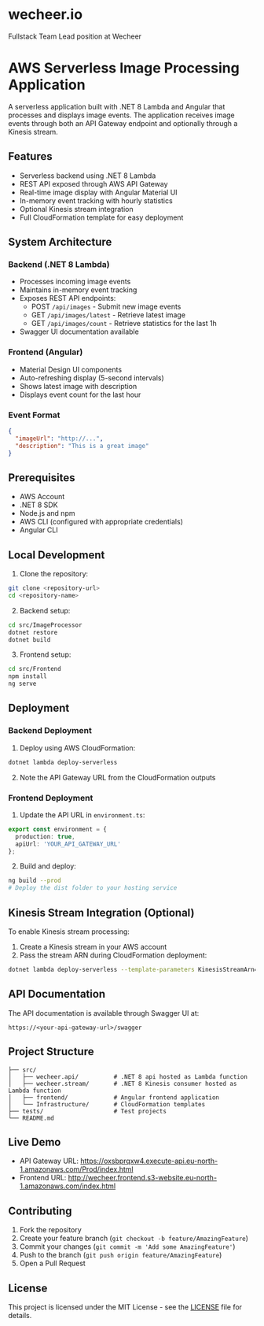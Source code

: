 # wecheer.io
Fullstack Team Lead position at Wecheer
# AWS Serverless Image Processing Application

A serverless application built with .NET 8 Lambda and Angular that processes and displays image events. The application receives image events through both an API Gateway endpoint and optionally through a Kinesis stream.

## Features

- Serverless backend using .NET 8 Lambda
- REST API exposed through AWS API Gateway
- Real-time image display with Angular Material UI
- In-memory event tracking with hourly statistics
- Optional Kinesis stream integration
- Full CloudFormation template for easy deployment

## System Architecture

### Backend (.NET 8 Lambda)
- Processes incoming image events
- Maintains in-memory event tracking
- Exposes REST API endpoints:
  - POST `/api/images` - Submit new image events
  - GET `/api/images/latest` - Retrieve latest image
  - GET `/api/images/count` - Retrieve statistics for the last 1h
- Swagger UI documentation available

### Frontend (Angular)
- Material Design UI components
- Auto-refreshing display (5-second intervals)
- Shows latest image with description
- Displays event count for the last hour

### Event Format
```json
{
  "imageUrl": "http://...",
  "description": "This is a great image"
}
```

## Prerequisites

- AWS Account
- .NET 8 SDK
- Node.js and npm
- AWS CLI (configured with appropriate credentials)
- Angular CLI

## Local Development

1. Clone the repository:
```bash
git clone <repository-url>
cd <repository-name>
```

2. Backend setup:
```bash
cd src/ImageProcessor
dotnet restore
dotnet build
```

3. Frontend setup:
```bash
cd src/Frontend
npm install
ng serve
```

## Deployment

### Backend Deployment

1. Deploy using AWS CloudFormation:
```bash
dotnet lambda deploy-serverless
```

2. Note the API Gateway URL from the CloudFormation outputs

### Frontend Deployment

1. Update the API URL in `environment.ts`:
```typescript
export const environment = {
  production: true,
  apiUrl: 'YOUR_API_GATEWAY_URL'
};
```

2. Build and deploy:
```bash
ng build --prod
# Deploy the dist folder to your hosting service
```

## Kinesis Stream Integration (Optional)

To enable Kinesis stream processing:

1. Create a Kinesis stream in your AWS account
2. Pass the stream ARN during CloudFormation deployment:
```bash
dotnet lambda deploy-serverless --template-parameters KinesisStreamArn=<your-stream-arn>
```

## API Documentation

The API documentation is available through Swagger UI at:
```
https://<your-api-gateway-url>/swagger
```

## Project Structure

```
├── src/
│   ├── wecheer.api/          # .NET 8 api hosted as Lambda function
│   ├── wecheer.stream/       # .NET 8 Kinesis consumer hosted as Lambda function
│   ├── frontend/             # Angular frontend application
│   └── Infrastructure/       # CloudFormation templates
├── tests/                    # Test projects
└── README.md
```

## Live Demo

- API Gateway URL: https://oxsbprqxw4.execute-api.eu-north-1.amazonaws.com/Prod/index.html
- Frontend URL: http://wecheer.frontend.s3-website.eu-north-1.amazonaws.com/index.html

## Contributing

1. Fork the repository
2. Create your feature branch (`git checkout -b feature/AmazingFeature`)
3. Commit your changes (`git commit -m 'Add some AmazingFeature'`)
4. Push to the branch (`git push origin feature/AmazingFeature`)
5. Open a Pull Request

## License

This project is licensed under the MIT License - see the [LICENSE](LICENSE) file for details.
